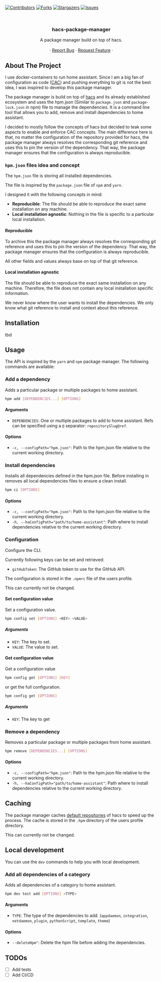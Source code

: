 [![Contributors][contributors-shield]][contributors-url]
[![Forks][forks-shield]][forks-url]
[![Stargazers][stars-shield]][stars-url]
[![Issues][issues-shield]][issues-url]

<!-- PROJECT HEADER -->
<br />
<p align="center">
  <h3 align="center">hacs-package-manager</h3>

  <p align="center">
    A package manager build on top of hacs.
    <br />
    <br />
    ·
    <a href="https://github.com/Beuterei/hacs-package-manager/issues">Report Bug</a>
    ·
    <a href="https://github.com/Beuterei/hacs-package-manager/issues">Request Feature</a>
    ·
  </p>
</p>

<!-- ABOUT THE PROJECT -->

## About The Project

I use docker-containers to run home assistant. Since I am a big fan of configuration as code ([CAC](https://www.cloudbees.com/blog/configuration-as-code-everything-need-know)) and pushing everything to git is not the best idea, I was inspired to develop this package manager.

The package manager is build on top of [hacs](https://hacs.xyz/) and its already established ecosystem and uses the hpm.json (Similar to `package.json` and `package-lock.json` in npm) file to manage the dependencies. It is a command line tool that allows you to add, remove and install dependencies to home assistant.

I decided to mostly follow the concepts of hacs but decided to teak some aspects to enable and enforce CAC concepts.
The main difference here is that, no matter the configuration of the repository provided for hacs, the package manager always resolves the corresponding git reference and uses this to pin the version of the dependency. That way, the package manager ensures that the configuration is always reproducible.

### `hpm.json` files idea and concept

The `hpm.json` file is storing all installed dependencies.

The file is inspired by the `package.json` file of `npm` and `yarn`.

I designed it with the following concepts in mind:

- **Reproducible**: The file should be able to reproduce the exact same installation on any machine.
- **Local installation agnostic**: Nothing in the file is specific to a particular local installation.

#### Reproducible

To archive this the package manager always resolves the corresponding git reference and uses this to pin the version of the dependency. That way, the package manager ensures that the configuration is always reproducible.

All other fields and values always base on top of that git reference.

#### Local installation agnostic

The file should be able to reproduce the exact same installation on any machine. Therefore, the file does not contain any local installation specific information.

We never know where the user wants to install the dependencies. We only know what git reference to install and context about this reference.

## Installation

tbd

## Usage

The API is inspired by the `yarn` and `npm` package manager. The following commands are available:

### Add a dependency

Adds a particular package or multiple packages to home assistant.

```bash
hpm add [DEPENDENCIES...] [OPTIONS]
```

#### Arguments

- `DEPENDENCIES`: One or multiple packages to add to home assistant. Refs can be specified using a `@` separator: `repositorySlug@ref`.

#### Options

- `-c, --configPath="hpm.json"`: Path to the hpm.json file relative to the current working directory.

### Install dependencies

Installs all dependencies defined in the hpm.json file. Before installing in removes all local dependencies files to ensure a clean install.

```bash
hpm ci [OPTIONS]
```

#### Options

- `-c, --configPath="hpm.json"`: Path to the hpm.json file relative to the current working directory.
- `-h, --haConfigPath="path/to/home-assistant"`: Path where to install dependencies relative to the current working directory.

### Configuration

Configure the CLI.

Currently following keys can be set and retrieved:

- `gitHubToken`: The GitHub token to use for the GitHub API.

The configuration is stored in the `.npmrc` file of the users profile.

This can currently not be changed.

#### Set configuration value

Set a configuration value.

```bash
hpm config set [OPTIONS] <KEY> <VALUE>
```

##### Arguments

- `KEY`: The key to set.
- `VALUE`: The value to set.

#### Get configuration value

Get a configuration value

```bash
hpm config get [OPTIONS] [KEY]
```

or get the full configuration.

```bash
hpm config get [OPTIONS]
```

##### Arguments

- `KEY`: The key to get

### Remove a dependency

Removes a particular package or multiple packages from home assistant.

```bash
hpm remove [DEPENDENCIES...] [OPTIONS]
```

#### Options

- `-c, --configPath="hpm.json"`: Path to the hpm.json file relative to the current working directory.
- `-h, --haConfigPath="path/to/home-assistant"`: Path where to install dependencies relative to the current working directory.

## Caching

The package manager caches [default repositories](https://github.com/hacs/default) of hacs to speed up the process. The cache is stored in the `.hpm` directory of the users profile directory.

This can currently not be changed.

## Local development

You can use the `dev` commands to help you with local development.

### Add all dependencies of a category

Adds all dependencies of a category to home assistant.

```bash
hpm dev test add [OPTIONS] <TYPE>
```

#### Arguments

- `TYPE`: The type of the dependencies to add. (`appdaemon`, `integration`, `netdaemon`, `plugin`, `pythonScript`, `template`, `theme`)

#### Options

- `--deleteHpm"`: Delete the hpm file before adding the dependencies.

## TODOs

- [ ] Add tests
- [ ] Add CI/CD

<!-- MARKDOWN LINKS & IMAGES -->
<!-- https://www.markdownguide.org/basic-syntax/#reference-style-links -->

[contributors-shield]: https://img.shields.io/github/contributors/Beuterei/hacs-package-manager.svg?style=flat-square
[contributors-url]: https://github.com/Beuterei/hacs-package-manager/graphs/contributors
[forks-shield]: https://img.shields.io/github/forks/Beuterei/hacs-package-manager.svg?style=flat-square
[forks-url]: https://github.com/Beuterei/hacs-package-manager/network/members
[stars-shield]: https://img.shields.io/github/stars/Beuterei/hacs-package-manager.svg?style=flat-square
[stars-url]: https://github.com/Beuterei/hacs-package-manager/stargazers
[issues-shield]: https://img.shields.io/github/issues/Beuterei/hacs-package-manager.svg?style=flat-square
[issues-url]: https://github.com/Beuterei/hacs-package-manager/issues
[license-shield]: https://img.shields.io/github/license/Beuterei/hacs-package-manager.svg?style=flat-square
